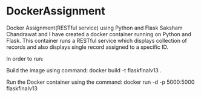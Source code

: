 # DockerAssignment
Docker Assignment(RESTful service) using Python and Flask
Saksham Chandrawat and I have created a docker container running on Python and Flask.
This container runs a RESTful service which displays collection of records and also displays single record assigned to a specific ID.

In order to run:

Build the image using command: docker build -t flaskfinalv13 .

Run the Docker container using the command: docker run -d -p 5000:5000 flaskfinalv13
